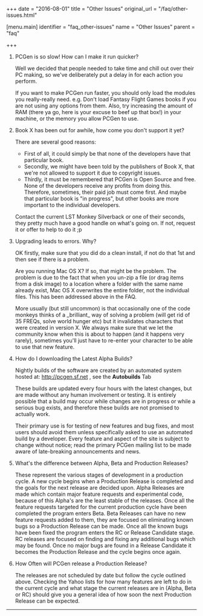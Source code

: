+++
date = "2016-08-01"
title = "Other Issues"
original_url = "/faq/other-issues.html"

[menu.main]
    identifier = "faq_other-issues"
    name = "Other Issues"
    parent = "faq"
    
+++
1.  <span class="underline"> PCGen is so slow! How can I make it run
    quicker? </span>

    Well we decided that people needed to take time and chill out over
    their PC making, so we've deliberately put a delay in for each
    action you perform.

    If you want to make PCGen run faster, you should only load the
    modules you really-really need. e.g. Don't load Fantasy Flight Games
    books if you are not using any options from them. Also, try
    increasing the amount of RAM (there ya go, here is your excuse to
    beef up that box!) in your machine, or the memory you allow PCGen
    to use.

2.  <span class="underline"> Book X has been out for awhile, how come
    you don't support it yet? </span>

    There are several good reasons:

    -   First of all, it could simply be that none of the developers
        have that particular book.
    -   Secondly, we might have been told by the publishers of Book X,
        that we're not allowed to support it due to copyright issues.
    -   Thirdly, it must be remembered that PCGen is Open Source
        and free. None of the developers receive any profits from
        doing this. Therefore, sometimes, their paid job must
        come first. And maybe that particular book is "in progress", but
        other books are more important to the individual developers.

    Contact the current LST Monkey Silverback or one of their seconds,
    they pretty much have a good handle on what's going on. If not,
    request it or offer to help to do it ;p

3.  <span class="underline"> Upgrading leads to errors. Why? </span>

    OK firstly, make sure that you did do a clean install, if not do
    that 1st and then see if there is a problem.

    Are you running Mac OS X? If so, that might be the problem. The
    problem is due to the fact that when you un-zip a file (or drag
    items from a disk image) to a location where a folder with the same
    name already exist, Mac OS X overwrites the entire folder, not the
    individual files. This has been addressed above in the FAQ.

    More usually (but still uncommon) is that occasionally one of the
    code monkeys thinks of a \_brilliant\_ way of solving a problem
    (will get rid of 35 FREQs, solve world hunger etc) but it
    invalidates characters that were created in version X. We always
    make sure that we let the community know when this is about to
    happen (and it happens very rarely), sometimes you'll just have to
    re-enter your character to be able to use that new feature.

4.  <span class="underline"> How do I downloading the Latest Alpha
    Builds? </span>

    Nightly builds of the software are created by an automated system
    hosted at: <http://pcgen.sf.net> , see the **Autobuilds** Tab

    These builds are updated every four hours with the latest changes,
    but are made without any human involvement or testing. It is
    entirely possible that a build may occur while changes are in
    progress or while a serious bug exists, and therefore these builds
    are not promised to actually work.

    Their primary use is for testing of new features and bug fixes, and
    most users should avoid them unless specifically asked to use an
    automated build by a developer. Every feature and aspect of the site
    is subject to change without notice; read the primary PCGen mailing
    list to be made aware of late-breaking announcements and news.

5.  <span class="underline"> What's the difference between Alpha, Beta
    and Production Releases? </span>

    These represent the various stages of development in a
    production cycle. A new cycle begins when a Production Release is
    completed and the goals for the next release are decided upon. Alpha
    Releases are made which contain major feature requests and
    experimental code, because of this Alpha's are the least stable of
    the releases. Once all the feature requests targeted for the current
    production cycle have been completed the program enters Beta. Beta
    Releases can have no new feature requests added to them, they are
    focused on eliminating known bugs so a Production Release can
    be made. Once all the known bugs have been fixed the program enters
    the RC or Release Candidate stage. RC releases are focused on
    finding and fixing any additional bugs which may be found. Once no
    major bugs are found in a Release Candidate it becomes the
    Production Release and the cycle begins once again.

6.  <span class="underline"> How Often will PCGen release a Production
    Release? </span>

    The releases are not scheduled by date but follow the cycle
    outlined above. Checking the Yahoo lists for how many features are
    left to do in the current cycle and what stage the current releases
    are in (Alpha, Beta or RC) should give you a general idea of how
    soon the next Production Release can be expected.

------------------------------------------------------------------------



